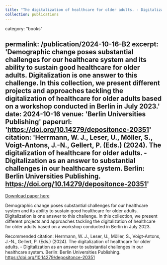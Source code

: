 ```yaml
---
title: "The digitalization of healthcare for older adults. - Digitalization as an answer to substantial challenges in our healthcare Systems"
collection: publications
---
```

category: "books"

permalink: /publication/2024-10-16-B2
excerpt: 'Demographic change poses substantial challenges for our healthcare system and its ability to sustain good healthcare for older adults. Digitalization is one answer to this challenge. In this collection, we present different projects and approaches tackling the digitalization of healthcare for older adults based on a workshop conducted in Berlin in July 2023.'
date: 2024-10-16
venue: 'Berlin Universities Publishing'
paperurl: 'https://doi.org/10.14279/depositonce-20351'
citation: 'Herrmann, W. J., Leser, U., Möller, S., Voigt-Antons, J.-N., Gellert, P. (Eds.) (2024). The digitalization of healthcare for older adults. - Digitalization as an answer to substantial challenges in our healthcare system. Berlin: Berlin Universities Publishing. https://doi.org/10.14279/depositonce-20351'
---

<a href='https://doi.org/10.14279/depositonce-20351'>Download paper here</a>

Demographic change poses substantial challenges for our healthcare system and its ability to sustain good healthcare for older adults. Digitalization is one answer to this challenge. In this collection, we present different projects and approaches tackling the digitalization of healthcare for older adults based on a workshop conducted in Berlin in July 2023.

Recommended citation: Herrmann, W. J., Leser, U., Möller, S., Voigt-Antons, J.-N., Gellert, P. (Eds.) (2024). The digitalization of healthcare for older adults. - Digitalization as an answer to substantial challenges in our healthcare system. Berlin: Berlin Universities Publishing. https://doi.org/10.14279/depositonce-20351